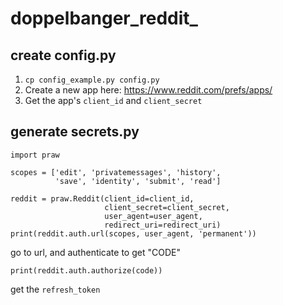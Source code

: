 # doppelbanger_reddit_

## create config.py
1. `cp config_example.py config.py`
2. Create a new app here: https://www.reddit.com/prefs/apps/
3. Get the app's `client_id` and `client_secret`

## generate secrets.py

```
import praw

scopes = ['edit', 'privatemessages', 'history',
          'save', 'identity', 'submit', 'read']

reddit = praw.Reddit(client_id=client_id,
                     client_secret=client_secret,
                     user_agent=user_agent,
                     redirect_uri=redirect_uri)
print(reddit.auth.url(scopes, user_agent, 'permanent'))
```
go to url, and authenticate to get "CODE"
```
print(reddit.auth.authorize(code))
```
get the `refresh_token`